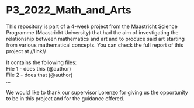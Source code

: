 # P3_2022_Math_and_Arts
<p>
This repository is part of a 4-week project from the Maastricht Science Programme (Maastricht University) that had the aim of investigating the relationship between mathematics and art and to produce said art starting from various mathematical concepts. You can check the full report of this project at //link//
 </p>

<p>
It contains the following files: <br>
File 1 - does this (@author) <br>
File 2 - does that (@author) <br>
...
</p>
We would like to thank our supervisor Lorenzo for giving us the opportunity to be in this project and for the guidance offered.
